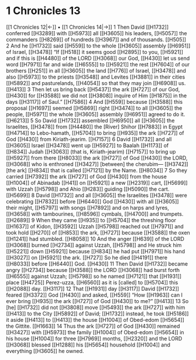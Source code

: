 # 1 Chronicles 13
[[1 Chronicles 12|←]] • [[1 Chronicles 14|→]]
1 Then David [[H1732]] conferred [[H3289]] with [[H5973]] all [[H3605]] his leaders, [[H5057]] the commanders [[H8269]] of hundreds [[H3967]] and of thousands. [[H505]] 
2 And he [[H1732]] said [[H559]] to the whole [[H3605]] assembly [[H6951]] of Israel, [[H3478]] “If [[H518]] it seems good [[H2895]] to you, [[H5921]] and if this is [[H4480]] of the LORD [[H3068]] our God, [[H430]] let us send word [[H7971]] far and wide [[H6555]] to [[H5921]] the rest [[H7604]] of our brothers [[H251]] in all [[H3605]] the land [[H776]] of Israel, [[H3478]] and also [[H5973]] to the priests [[H3548]] and Levites [[H3881]] in their cities [[H5892]] and pasturelands, [[H4054]] so that they may join [[H6908]] us. [[H413]] 
3 Then let us bring back [[H5437]] the ark [[H727]] of our God, [[H430]] for [[H3588]] we did not [[H3808]] inquire of Him [[H1875]] in the days [[H3117]] of Saul.” [[H7586]] 
4 And [[H559]] because [[H3588]] this proposal [[H1697]] seemed [[H5869]] right [[H3474]] to all [[H3605]] the people, [[H5971]] the whole [[H3605]] assembly [[H6951]] agreed to do it. [[H6213]] 
5 So David [[H1732]] assembled [[H6950]] all [[H3605]] the Israelites, [[H3478]] from [[H4480]] the [River] Shihor [[H7883]] in Egypt [[H4714]] to Lebo-hamath, [[H5704]] to bring [[H935]] the ark [[H727]] of God [[H430]] from Kiriath-jearim. [[H7157]] 
6 David [[H1732]] and all [[H3605]] Israel [[H3478]] went up [[H5927]] to Baalah [[H1173]] of [[H834]] Judah [[H3063]] (that is, Kiriath-jearim) [[H7157]] to bring up [[H5927]] from there [[H8033]] the ark [[H727]] of God [[H430]] the LORD, [[H3068]] who is enthroned [[H3427]] [between] the cherubim— [[H3742]] [the ark] [[H834]] that is called [[H7121]] by the Name. [[H8034]] 
7 So they carried [[H7392]] the ark [[H727]] of God [[H430]] from the house [[H1004]] of Abinadab [[H41]] on [[H5921]] a new [[H2319]] cart, [[H5699]] with Uzzah [[H5798]] and Ahio [[H283]] guiding [[H5090]] the cart. [[H5699]] 
8 David [[H1732]] and all [[H3605]] the Israelites [[H3478]] were celebrating [[H7832]] before [[H6440]] God [[H430]] with all [[H3605]] their might, [[H5797]] with songs [[H7892]] and on harps and lyres, [[H3658]] with tambourines, [[H8596]] cymbals, [[H4700]] and trumpets. [[H2689]] 
9 When they came [[H935]] to [[H5704]] the threshing floor [[H1637]] of Kidon, [[H3592]] Uzzah [[H5798]] reached out [[H7971]] and took hold [[H270]] of [[H853]] the ark, [[H727]] because [[H3588]] the oxen [[H1241]] had stumbled. [[H8058]] 
10 And the anger [[H639]] of the LORD [[H3068]] burned [[H2734]] against Uzzah, [[H5798]] and He struck him [[H5221]] down [[H5921]] because [[H834]] he had put [[H7971]] his hand [[H3027]] on [[H5921]] the ark. [[H727]] So he died [[H4191]] there [[H8033]] before [[H6440]] God. [[H430]] 
11 Then David [[H1732]] became angry [[H2734]] because [[H3588]] the LORD [[H3068]] had burst forth [[H6555]] against Uzzah; [[H5798]] so he named [[H7121]] that [[H1931]] place [[H4725]] Perez-uzza, [[H6560]] as it is [called] to [[H5704]] this [[H2088]] day. [[H3117]] 
12 That [[H1931]] day [[H3117]] David [[H1732]] feared [[H3372]] God [[H430]] and asked, [[H559]] “How [[H1963]] can I ever bring [[H935]] the ark [[H727]] of God [[H430]] to me?” [[H413]] 
13 So [he] [[H1732]] did not [[H3808]] move [[H5493]] the ark [[H727]] with him [[H413]] to the City [[H5892]] of David; [[H1732]] instead, he took [[H5186]] it aside [[H413]] to [[H413]] the house [[H1004]] of Obed-edom [[H5654]] the Gittite. [[H1663]] 
14 Thus the ark [[H727]] of God [[H430]] remained [[H3427]] with [[H5973]] the family [[H1004]] of  Obed-edom [[H5654]] in his house [[H1004]] for three [[H7969]] months, [[H2320]] and the LORD [[H3068]] blessed [[H1288]] his [[H5654]] household [[H1004]] and everything [[H3605]] he owned.  
